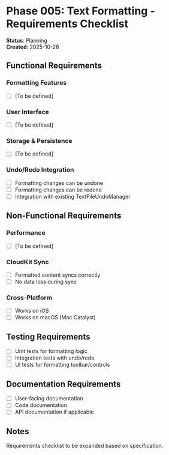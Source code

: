 # Phase 005: Text Formatting - Requirements Checklist

**Status**: Planning  
**Created**: 2025-10-26

## Functional Requirements

### Formatting Features
- [ ] [To be defined]

### User Interface
- [ ] [To be defined]

### Storage & Persistence
- [ ] [To be defined]

### Undo/Redo Integration
- [ ] Formatting changes can be undone
- [ ] Formatting changes can be redone
- [ ] Integration with existing TextFileUndoManager

## Non-Functional Requirements

### Performance
- [ ] [To be defined]

### CloudKit Sync
- [ ] Formatted content syncs correctly
- [ ] No data loss during sync

### Cross-Platform
- [ ] Works on iOS
- [ ] Works on macOS (Mac Catalyst)

## Testing Requirements

- [ ] Unit tests for formatting logic
- [ ] Integration tests with undo/redo
- [ ] UI tests for formatting toolbar/controls

## Documentation Requirements

- [ ] User-facing documentation
- [ ] Code documentation
- [ ] API documentation if applicable

## Notes

Requirements checklist to be expanded based on specification.
